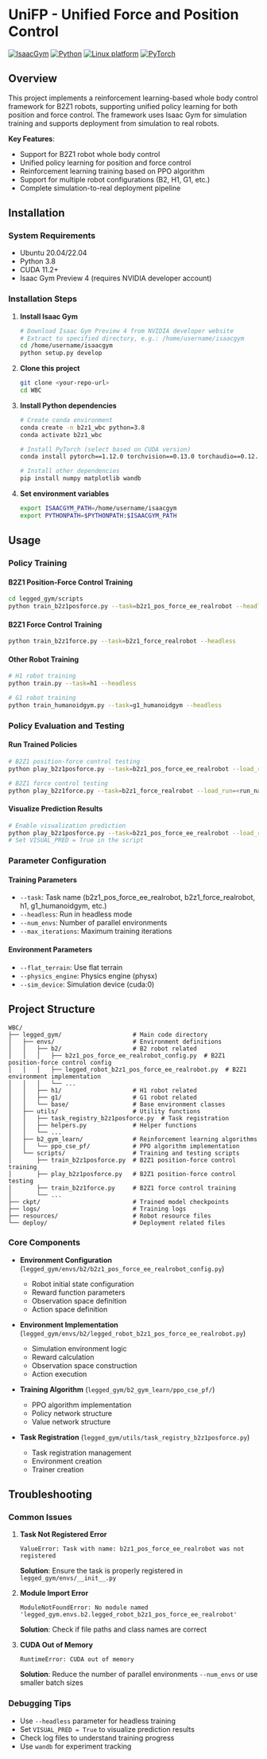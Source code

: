 # UniFP - Unified Force and Position Control

[![IsaacGym](https://img.shields.io/badge/IsaacGym-1.0.0-silver.svg)](https://developer.nvidia.com/isaac-gym)
[![Python](https://img.shields.io/badge/python-3.8-blue.svg)](https://docs.python.org/3/whatsnew/3.8.html)
[![Linux platform](https://img.shields.io/badge/platform-linux--64-orange.svg)](https://releases.ubuntu.com/20.04/)
[![PyTorch](https://img.shields.io/badge/PyTorch-1.12.0-red.svg)](https://pytorch.org/)

## Overview

This project implements a reinforcement learning-based whole body control framework for B2Z1 robots, supporting unified policy learning for both position and force control. The framework uses Isaac Gym for simulation training and supports deployment from simulation to real robots.

**Key Features**:
- Support for B2Z1 robot whole body control
- Unified policy learning for position and force control
- Reinforcement learning training based on PPO algorithm
- Support for multiple robot configurations (B2, H1, G1, etc.)
- Complete simulation-to-real deployment pipeline

## Installation

### System Requirements
- Ubuntu 20.04/22.04
- Python 3.8
- CUDA 11.2+
- Isaac Gym Preview 4 (requires NVIDIA developer account)

### Installation Steps

1. **Install Isaac Gym**
   ```bash
   # Download Isaac Gym Preview 4 from NVIDIA developer website
   # Extract to specified directory, e.g.: /home/username/isaacgym
   cd /home/username/isaacgym
   python setup.py develop
   ```

2. **Clone this project**
   ```bash
   git clone <your-repo-url>
   cd WBC
   ```

3. **Install Python dependencies**
   ```bash
   # Create conda environment
   conda create -n b2z1_wbc python=3.8
   conda activate b2z1_wbc
   
   # Install PyTorch (select based on CUDA version)
   conda install pytorch==1.12.0 torchvision==0.13.0 torchaudio==0.12.0 cudatoolkit=11.3 -c pytorch
   
   # Install other dependencies
   pip install numpy matplotlib wandb
   ```

4. **Set environment variables**
   ```bash
   export ISAACGYM_PATH=/home/username/isaacgym
   export PYTHONPATH=$PYTHONPATH:$ISAACGYM_PATH
   ```

## Usage

### Policy Training

#### B2Z1 Position-Force Control Training
```bash
cd legged_gym/scripts
python train_b2z1posforce.py --task=b2z1_pos_force_ee_realrobot --headless
```

#### B2Z1 Force Control Training
```bash
python train_b2z1force.py --task=b2z1_force_realrobot --headless
```

#### Other Robot Training
```bash
# H1 robot training
python train.py --task=h1 --headless

# G1 robot training  
python train_humanoidgym.py --task=g1_humanoidgym --headless
```

### Policy Evaluation and Testing

#### Run Trained Policies
```bash
# B2Z1 position-force control testing
python play_b2z1posforce.py --task=b2z1_pos_force_ee_realrobot --load_run=<run_name>

# B2Z1 force control testing
python play_b2z1force.py --task=b2z1_force_realrobot --load_run=<run_name>
```

#### Visualize Prediction Results
```bash
# Enable visualization prediction
python play_b2z1posforce.py --task=b2z1_pos_force_ee_realrobot --load_run=<run_name>
# Set VISUAL_PRED = True in the script
```

### Parameter Configuration

#### Training Parameters
- `--task`: Task name (b2z1_pos_force_ee_realrobot, b2z1_force_realrobot, h1, g1_humanoidgym, etc.)
- `--headless`: Run in headless mode
- `--num_envs`: Number of parallel environments
- `--max_iterations`: Maximum training iterations

#### Environment Parameters
- `--flat_terrain`: Use flat terrain
- `--physics_engine`: Physics engine (physx)
- `--sim_device`: Simulation device (cuda:0)

## Project Structure

```
WBC/
├── legged_gym/                    # Main code directory
│   ├── envs/                      # Environment definitions
│   │   ├── b2/                    # B2 robot related
│   │   │   ├── b2z1_pos_force_ee_realrobot_config.py  # B2Z1 position-force control config
│   │   │   ├── legged_robot_b2z1_pos_force_ee_realrobot.py  # B2Z1 environment implementation
│   │   │   └── ...
│   │   ├── h1/                    # H1 robot related
│   │   ├── g1/                    # G1 robot related
│   │   └── base/                  # Base environment classes
│   ├── utils/                     # Utility functions
│   │   ├── task_registry_b2z1posforce.py  # Task registration
│   │   ├── helpers.py             # Helper functions
│   │   └── ...
│   ├── b2_gym_learn/              # Reinforcement learning algorithms
│   │   └── ppo_cse_pf/            # PPO algorithm implementation
│   └── scripts/                   # Training and testing scripts
│       ├── train_b2z1posforce.py  # B2Z1 position-force control training
│       ├── play_b2z1posforce.py   # B2Z1 position-force control testing
│       ├── train_b2z1force.py     # B2Z1 force control training
│       └── ...
├── ckpt/                          # Trained model checkpoints
├── logs/                          # Training logs
├── resources/                     # Robot resource files
└── deploy/                        # Deployment related files
```

### Core Components

- **Environment Configuration** (`legged_gym/envs/b2/b2z1_pos_force_ee_realrobot_config.py`)
  - Robot initial state configuration
  - Reward function parameters
  - Observation space definition
  - Action space definition

- **Environment Implementation** (`legged_gym/envs/b2/legged_robot_b2z1_pos_force_ee_realrobot.py`)
  - Simulation environment logic
  - Reward calculation
  - Observation space construction
  - Action execution

- **Training Algorithm** (`legged_gym/b2_gym_learn/ppo_cse_pf/`)
  - PPO algorithm implementation
  - Policy network structure
  - Value network structure

- **Task Registration** (`legged_gym/utils/task_registry_b2z1posforce.py`)
  - Task registration management
  - Environment creation
  - Trainer creation

## Troubleshooting

### Common Issues

1. **Task Not Registered Error**
   ```
   ValueError: Task with name: b2z1_pos_force_ee_realrobot was not registered
   ```
   **Solution**: Ensure the task is properly registered in `legged_gym/envs/__init__.py`

2. **Module Import Error**
   ```
   ModuleNotFoundError: No module named 'legged_gym.envs.b2.legged_robot_b2z1_pos_force_ee_realrobot'
   ```
   **Solution**: Check if file paths and class names are correct

3. **CUDA Out of Memory**
   ```
   RuntimeError: CUDA out of memory
   ```
   **Solution**: Reduce the number of parallel environments `--num_envs` or use smaller batch sizes

### Debugging Tips

- Use `--headless` parameter for headless training
- Set `VISUAL_PRED = True` to visualize prediction results
- Check log files to understand training progress
- Use `wandb` for experiment tracking